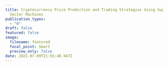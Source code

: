 ```yaml
---
title: Cryptocurrency Price Prediction and Trading Strategies Using Support
  Vector Machines
publication_types:
  - "0"
draft: false
featured: false
image:
  filename: featured
  focal_point: Smart
  preview_only: false
date: 2021-07-09T21:55:40.947Z
---
```

